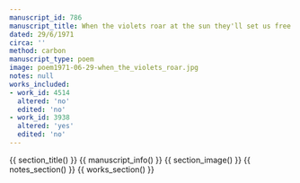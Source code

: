 ```yaml
---
manuscript_id: 786
manuscript_title: When the violets roar at the sun they'll set us free
dated: 29/6/1971
circa: ''
method: carbon
manuscript_type: poem
image: poem1971-06-29-when_the_violets_roar.jpg
notes: null
works_included:
- work_id: 4514
  altered: 'no'
  edited: 'no'
- work_id: 3938
  altered: 'yes'
  edited: 'no'
---
```


{{ section_title() }}
{{ manuscript_info() }}
{{ section_image() }}
{{ notes_section() }}
{{ works_section() }}
